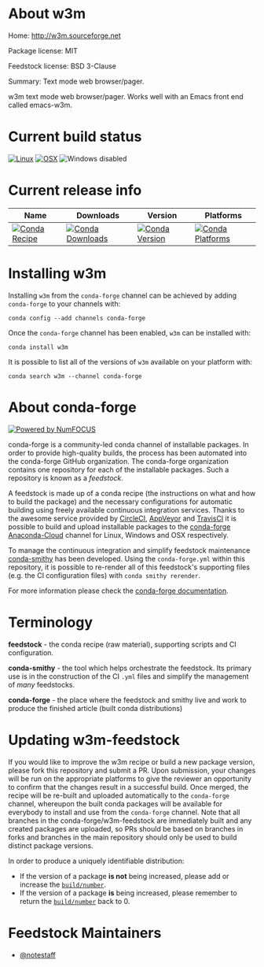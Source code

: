 <!--
# -*- mode: jinja -*-
-->

About w3m
=========

Home: http://w3m.sourceforge.net

Package license: MIT

Feedstock license: BSD 3-Clause

Summary: Text mode web browser/pager.

w3m text mode web browser/pager.  Works well with an Emacs front end called emacs-w3m.


Current build status
====================

[![Linux](https://img.shields.io/circleci/project/github/conda-forge/w3m-feedstock/master.svg?label=Linux)](https://circleci.com/gh/conda-forge/w3m-feedstock)
[![OSX](https://img.shields.io/travis/conda-forge/w3m-feedstock/master.svg?label=macOS)](https://travis-ci.org/conda-forge/w3m-feedstock)
![Windows disabled](https://img.shields.io/badge/Windows-disabled-lightgrey.svg)

Current release info
====================

| Name | Downloads | Version | Platforms |
| --- | --- | --- | --- |
| [![Conda Recipe](https://img.shields.io/badge/recipe-w3m-green.svg)](https://anaconda.org/conda-forge/w3m) | [![Conda Downloads](https://img.shields.io/conda/dn/conda-forge/w3m.svg)](https://anaconda.org/conda-forge/w3m) | [![Conda Version](https://img.shields.io/conda/vn/conda-forge/w3m.svg)](https://anaconda.org/conda-forge/w3m) | [![Conda Platforms](https://img.shields.io/conda/pn/conda-forge/w3m.svg)](https://anaconda.org/conda-forge/w3m) |

Installing w3m
==============

Installing `w3m` from the `conda-forge` channel can be achieved by adding `conda-forge` to your channels with:

```
conda config --add channels conda-forge
```

Once the `conda-forge` channel has been enabled, `w3m` can be installed with:

```
conda install w3m
```

It is possible to list all of the versions of `w3m` available on your platform with:

```
conda search w3m --channel conda-forge
```


About conda-forge
=================

[![Powered by NumFOCUS](https://img.shields.io/badge/powered%20by-NumFOCUS-orange.svg?style=flat&colorA=E1523D&colorB=007D8A)](http://numfocus.org)

conda-forge is a community-led conda channel of installable packages.
In order to provide high-quality builds, the process has been automated into the
conda-forge GitHub organization. The conda-forge organization contains one repository
for each of the installable packages. Such a repository is known as a *feedstock*.

A feedstock is made up of a conda recipe (the instructions on what and how to build
the package) and the necessary configurations for automatic building using freely
available continuous integration services. Thanks to the awesome service provided by
[CircleCI](https://circleci.com/), [AppVeyor](https://www.appveyor.com/)
and [TravisCI](https://travis-ci.org/) it is possible to build and upload installable
packages to the [conda-forge](https://anaconda.org/conda-forge)
[Anaconda-Cloud](https://anaconda.org/) channel for Linux, Windows and OSX respectively.

To manage the continuous integration and simplify feedstock maintenance
[conda-smithy](https://github.com/conda-forge/conda-smithy) has been developed.
Using the ``conda-forge.yml`` within this repository, it is possible to re-render all of
this feedstock's supporting files (e.g. the CI configuration files) with ``conda smithy rerender``.

For more information please check the [conda-forge documentation](https://conda-forge.org/docs/).

Terminology
===========

**feedstock** - the conda recipe (raw material), supporting scripts and CI configuration.

**conda-smithy** - the tool which helps orchestrate the feedstock.
                   Its primary use is in the construction of the CI ``.yml`` files
                   and simplify the management of *many* feedstocks.

**conda-forge** - the place where the feedstock and smithy live and work to
                  produce the finished article (built conda distributions)


Updating w3m-feedstock
======================

If you would like to improve the w3m recipe or build a new
package version, please fork this repository and submit a PR. Upon submission,
your changes will be run on the appropriate platforms to give the reviewer an
opportunity to confirm that the changes result in a successful build. Once
merged, the recipe will be re-built and uploaded automatically to the
`conda-forge` channel, whereupon the built conda packages will be available for
everybody to install and use from the `conda-forge` channel.
Note that all branches in the conda-forge/w3m-feedstock are
immediately built and any created packages are uploaded, so PRs should be based
on branches in forks and branches in the main repository should only be used to
build distinct package versions.

In order to produce a uniquely identifiable distribution:
 * If the version of a package **is not** being increased, please add or increase
   the [``build/number``](https://conda.io/docs/user-guide/tasks/build-packages/define-metadata.html#build-number-and-string).
 * If the version of a package **is** being increased, please remember to return
   the [``build/number``](https://conda.io/docs/user-guide/tasks/build-packages/define-metadata.html#build-number-and-string)
   back to 0.

Feedstock Maintainers
=====================

* [@notestaff](https://github.com/notestaff/)

